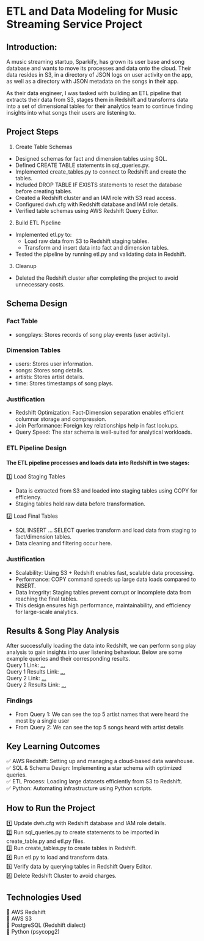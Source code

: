 # ETL and Data Modeling for Music Streaming Service Project
## Introduction:
A music streaming startup, Sparkify, has grown its user base and song database and wants to move its processes and data onto the cloud. Their data resides in S3, in a directory of JSON logs on user activity on the app, as well as a directory with JSON metadata on the songs in their app.

As their data engineer, I was tasked with building an ETL pipeline that extracts their data from S3, stages them in Redshift and transforms data into a set of dimensional tables for their analytics team to continue finding insights into what songs their users are listening to.

## Project Steps
1. Create Table Schemas
- Designed schemas for fact and dimension tables using SQL.
- Defined CREATE TABLE statements in sql_queries.py.
- Implemented create_tables.py to connect to Redshift and create the tables.
- Included DROP TABLE IF EXISTS statements to reset the database before creating tables.
- Created a Redshift cluster and an IAM role with S3 read access.
- Configured dwh.cfg with Redshift database and IAM role details.
- Verified table schemas using AWS Redshift Query Editor.
2. Build ETL Pipeline
- Implemented etl.py to:
  - Load raw data from S3 to Redshift staging tables.
  - Transform and insert data into fact and dimension tables.
- Tested the pipeline by running etl.py and validating data in Redshift.
3. Cleanup
- Deleted the Redshift cluster after completing the project to avoid unnecessary costs.

## Schema Design
### Fact Table
- songplays: Stores records of song play events (user activity).
### Dimension Tables
- users: Stores user information.
- songs: Stores song details.
- artists: Stores artist details.
- time: Stores timestamps of song plays.
### Justification
- Redshift Optimization: Fact-Dimension separation enables efficient columnar storage and compression.
- Join Performance: Foreign key relationships help in fast lookups.
- Query Speed: The star schema is well-suited for analytical workloads.

### ETL Pipeline Design
#### The ETL pipeline processes and loads data into Redshift in two stages:

1️⃣ Load Staging Tables <br>
- Data is extracted from S3 and loaded into staging tables using COPY for efficiency.
- Staging tables hold raw data before transformation.<br>

2️⃣ Load Final Tables <br>
- SQL INSERT ... SELECT queries transform and load data from staging to fact/dimension tables.
- Data cleaning and filtering occur here.
### Justification
- Scalability: Using S3 + Redshift enables fast, scalable data processing.
- Performance: COPY command speeds up large data loads compared to INSERT.
- Data Integrity: Staging tables prevent corrupt or incomplete data from reaching the final tables.
- This design ensures high performance, maintainability, and efficiency for large-scale analytics. 

## Results & Song Play Analysis
After successfully loading the data into Redshift, we can perform song play analysis to gain insights into user listening behaviour. Below are some example queries and their corresponding results. <br>
Query 1 Link: <a href=https://github.com/siddharthgada/Data-Engineering/blob/main/Cloud%20Data%20Warehouses/Project/Queries/Query1.png>...</a> <br>
Query 1 Results Link: <a href=https://github.com/siddharthgada/Data-Engineering/blob/main/Cloud%20Data%20Warehouses/Project/Queries/Query1Results.png>...</a> <br>
Query 2 Link: <a href=https://github.com/siddharthgada/Data-Engineering/blob/main/Cloud%20Data%20Warehouses/Project/Queries/Query2.png>...</a> <br>
Query 2 Results Link: <a href=https://github.com/siddharthgada/Data-Engineering/blob/main/Cloud%20Data%20Warehouses/Project/Queries/Query2Results.png>...</a> <br>
### Findings
- From Query 1: We can see the top 5 artist names that were heard the most by a single user
- From Query 2: We can see the top 5 songs heard with artist details

## Key Learning Outcomes
✅ AWS Redshift: Setting up and managing a cloud-based data warehouse. <br>
✅ SQL & Schema Design: Implementing a star schema with optimized queries.<br>
✅ ETL Process: Loading large datasets efficiently from S3 to Redshift.<br>
✅ Python: Automating infrastructure using Python scripts.<br>

## How to Run the Project<br>
1️⃣ Update dwh.cfg with Redshift database and IAM role details.<br>
2️⃣ Run sql_queries.py to create statements to be imported in create_table.py and etl.py files.<br>
3️⃣ Run create_tables.py to create tables in Redshift.<br>
4️⃣ Run etl.py to load and transform data.<br>
5️⃣ Verify data by querying tables in Redshift Query Editor.<br>
6️⃣ Delete Redshift Cluster to avoid charges.<br>

## Technologies Used
🔹 AWS Redshift<br>
🔹 AWS S3<br>
🔹 PostgreSQL (Redshift dialect)<br>
🔹 Python (psycopg2)<br>
